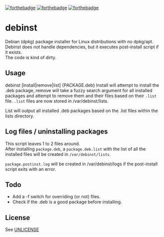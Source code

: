 [![forthebadge](https://forthebadge.com/images/badges/designed-in-ms-paint.svg)](https://forthebadge.com) [![forthebadge](https://forthebadge.com/images/badges/ages-12.svg)](https://forthebadge.com) [![forthebadge](https://forthebadge.com/images/badges/gluten-free.svg)](https://forthebadge.com)

# debinst

Debian (dpkg) package installer for Linux distributions with no dpkg/apt.
Debinst does not handle dependencies, but it executes post-install script if it exists.   
The code is kind of dirty.

## Usage
debinst [install|remove|list] {PACKAGE.deb}
Install will attempt to install the .deb package, remove will take a fuzzy search argument for all installed packages and attempt to remove them and their files based on their `.list` file. `.list` files are now stored in /var/debinst/lists.

List will output all installed .deb packages based on the .list files within the lists directory.

## Log files / uninstalling packages
This script leaves 1 to 2 files around.  
After installing `package.deb`, a `package.deb.list` with the list of all the installed files will be created in `/var/debinst/lists`.

`package.postinst.log` will be created in /var/debinst/logs if the post-install script exits with an error.  

## Todo
* Add a -f switch for overriding (or not) files.
* Check if the .deb is a good package before installing.

## License
See [UNLICENSE](UNLICENSE)
